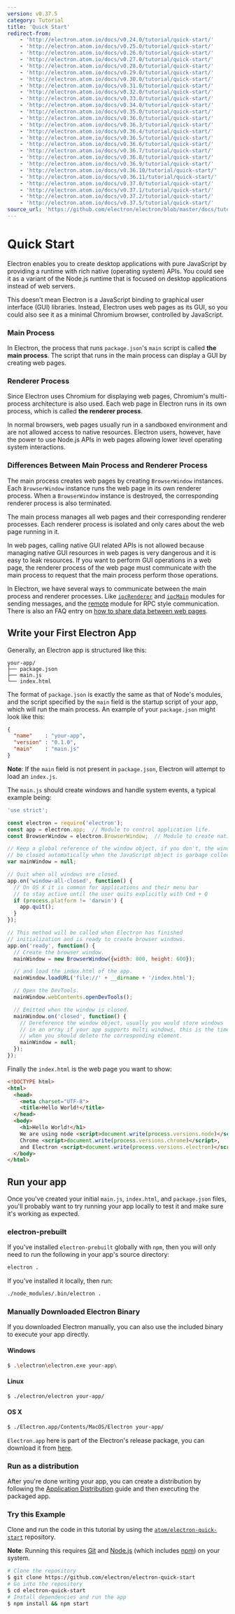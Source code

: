 ```yaml
---
version: v0.37.5
category: Tutorial
title: 'Quick Start'
redirect-from:
    - 'http://electron.atom.io/docs/v0.24.0/tutorial/quick-start/'
    - 'http://electron.atom.io/docs/v0.25.0/tutorial/quick-start/'
    - 'http://electron.atom.io/docs/v0.26.0/tutorial/quick-start/'
    - 'http://electron.atom.io/docs/v0.27.0/tutorial/quick-start/'
    - 'http://electron.atom.io/docs/v0.28.0/tutorial/quick-start/'
    - 'http://electron.atom.io/docs/v0.29.0/tutorial/quick-start/'
    - 'http://electron.atom.io/docs/v0.30.0/tutorial/quick-start/'
    - 'http://electron.atom.io/docs/v0.31.0/tutorial/quick-start/'
    - 'http://electron.atom.io/docs/v0.32.0/tutorial/quick-start/'
    - 'http://electron.atom.io/docs/v0.33.0/tutorial/quick-start/'
    - 'http://electron.atom.io/docs/v0.34.0/tutorial/quick-start/'
    - 'http://electron.atom.io/docs/v0.35.0/tutorial/quick-start/'
    - 'http://electron.atom.io/docs/v0.36.0/tutorial/quick-start/'
    - 'http://electron.atom.io/docs/v0.36.3/tutorial/quick-start/'
    - 'http://electron.atom.io/docs/v0.36.4/tutorial/quick-start/'
    - 'http://electron.atom.io/docs/v0.36.5/tutorial/quick-start/'
    - 'http://electron.atom.io/docs/v0.36.6/tutorial/quick-start/'
    - 'http://electron.atom.io/docs/v0.36.7/tutorial/quick-start/'
    - 'http://electron.atom.io/docs/v0.36.8/tutorial/quick-start/'
    - 'http://electron.atom.io/docs/v0.36.9/tutorial/quick-start/'
    - 'http://electron.atom.io/docs/v0.36.10/tutorial/quick-start/'
    - 'http://electron.atom.io/docs/v0.36.11/tutorial/quick-start/'
    - 'http://electron.atom.io/docs/v0.37.0/tutorial/quick-start/'
    - 'http://electron.atom.io/docs/v0.37.1/tutorial/quick-start/'
    - 'http://electron.atom.io/docs/v0.37.2/tutorial/quick-start/'
    - 'http://electron.atom.io/docs/v0.37.5/tutorial/quick-start/'
source_url: 'https://github.com/electron/electron/blob/master/docs/tutorial/quick-start.md'
---
```


# Quick Start

Electron enables you to create desktop applications with pure JavaScript by
providing a runtime with rich native (operating system) APIs. You could see it
as a variant of the Node.js runtime that is focused on desktop applications
instead of web servers.

This doesn't mean Electron is a JavaScript binding to graphical user interface
(GUI) libraries. Instead, Electron uses web pages as its GUI, so you could also
see it as a minimal Chromium browser, controlled by JavaScript.

### Main Process

In Electron, the process that runs `package.json`'s `main` script is called
__the main process__. The script that runs in the main process can display a GUI
by creating web pages.

### Renderer Process

Since Electron uses Chromium for displaying web pages, Chromium's
multi-process architecture is also used. Each web page in Electron runs in
its own process, which is called __the renderer process__.

In normal browsers, web pages usually run in a sandboxed environment and are not
allowed access to native resources. Electron users, however, have the power to
use Node.js APIs in web pages allowing lower level operating system
interactions.

### Differences Between Main Process and Renderer Process

The main process creates web pages by creating `BrowserWindow` instances. Each
`BrowserWindow` instance runs the web page in its own renderer process. When a
`BrowserWindow` instance is destroyed, the corresponding renderer process
is also terminated.

The main process manages all web pages and their corresponding renderer
processes. Each renderer process is isolated and only cares about the web page
running in it.

In web pages, calling native GUI related APIs is not allowed because managing
native GUI resources in web pages is very dangerous and it is easy to leak
resources. If you want to perform GUI operations in a web page, the renderer
process of the web page must communicate with the main process to request that
the main process perform those operations.

In Electron, we have several ways to communicate between the main process and
renderer processes. Like [`ipcRenderer`](http://electron.atom.io/docs/v0.37.5/api/ipc-renderer) and
[`ipcMain`](http://electron.atom.io/docs/v0.37.5/api/ipc-main) modules for sending messages, and the
[remote](http://electron.atom.io/docs/v0.37.5/api/remote) module for RPC style communication. There is also
an FAQ entry on [how to share data between web pages][share-data].

## Write your First Electron App

Generally, an Electron app is structured like this:

```text
your-app/
├── package.json
├── main.js
└── index.html
```

The format of `package.json` is exactly the same as that of Node's modules, and
the script specified by the `main` field is the startup script of your app,
which will run the main process. An example of your `package.json` might look
like this:

```json
{
  "name"    : "your-app",
  "version" : "0.1.0",
  "main"    : "main.js"
}
```

__Note__: If the `main` field is not present in `package.json`, Electron will
attempt to load an `index.js`.

The `main.js` should create windows and handle system events, a typical
example being:

```javascript
'use strict';

const electron = require('electron');
const app = electron.app;  // Module to control application life.
const BrowserWindow = electron.BrowserWindow;  // Module to create native browser window.

// Keep a global reference of the window object, if you don't, the window will
// be closed automatically when the JavaScript object is garbage collected.
var mainWindow = null;

// Quit when all windows are closed.
app.on('window-all-closed', function() {
  // On OS X it is common for applications and their menu bar
  // to stay active until the user quits explicitly with Cmd + Q
  if (process.platform != 'darwin') {
    app.quit();
  }
});

// This method will be called when Electron has finished
// initialization and is ready to create browser windows.
app.on('ready', function() {
  // Create the browser window.
  mainWindow = new BrowserWindow({width: 800, height: 600});

  // and load the index.html of the app.
  mainWindow.loadURL('file://' + __dirname + '/index.html');

  // Open the DevTools.
  mainWindow.webContents.openDevTools();

  // Emitted when the window is closed.
  mainWindow.on('closed', function() {
    // Dereference the window object, usually you would store windows
    // in an array if your app supports multi windows, this is the time
    // when you should delete the corresponding element.
    mainWindow = null;
  });
});
```

Finally the `index.html` is the web page you want to show:

```html
<!DOCTYPE html>
<html>
  <head>
    <meta charset="UTF-8">
    <title>Hello World!</title>
  </head>
  <body>
    <h1>Hello World!</h1>
    We are using node <script>document.write(process.versions.node)</script>,
    Chrome <script>document.write(process.versions.chrome)</script>,
    and Electron <script>document.write(process.versions.electron)</script>.
  </body>
</html>
```

## Run your app

Once you've created your initial `main.js`, `index.html`, and `package.json` files,
you'll probably want to try running your app locally to test it and make sure it's
working as expected.

### electron-prebuilt

If you've installed `electron-prebuilt` globally with `npm`, then you will only need
to run the following in your app's source directory:

```bash
electron .
```

If you've installed it locally, then run:

```bash
./node_modules/.bin/electron .
```

### Manually Downloaded Electron Binary

If you downloaded Electron manually, you can also use the included
binary to execute your app directly.

#### Windows

```bash
$ .\electron\electron.exe your-app\
```

#### Linux

```bash
$ ./electron/electron your-app/
```

#### OS X

```bash
$ ./Electron.app/Contents/MacOS/Electron your-app/
```

`Electron.app` here is part of the Electron's release package, you can download
it from [here](https://github.com/electron/electron/releases).

### Run as a distribution

After you're done writing your app, you can create a distribution by
following the [Application Distribution](http://electron.atom.io/docs/v0.37.5/tutorial/application-distribution) guide
and then executing the packaged app.

### Try this Example

Clone and run the code in this tutorial by using the [`atom/electron-quick-start`](https://github.com/electron/electron-quick-start)
repository.

**Note**: Running this requires [Git](https://git-scm.com) and [Node.js](https://nodejs.org/en/download/) (which includes [npm](https://npmjs.org)) on your system.

```bash
# Clone the repository
$ git clone https://github.com/electron/electron-quick-start
# Go into the repository
$ cd electron-quick-start
# Install dependencies and run the app
$ npm install && npm start
```

[share-data]: http://electron.atom.io/docs/v0.37.5/faq/electron-faq#how-to-share-data-between-web-pages
